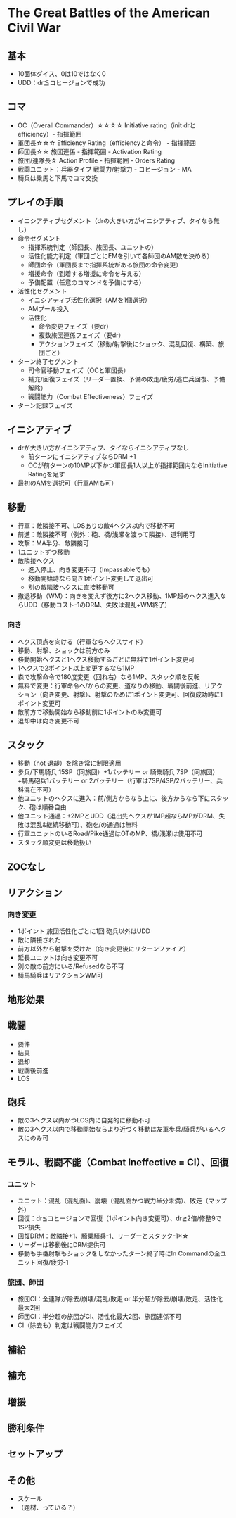 # The Great Battles of the American Civil War
## 基本
- 10面体ダイス、0は10ではなく0
- UDD：dr≦コヒージョンで成功

## コマ
- OC（Overall Commander）☆☆☆☆ Initiative rating（init drとefficiency）- 指揮範囲
- 軍団長☆☆☆ Efficiency Rating（efficiencyと命令） - 指揮範囲
- 師団長☆☆ 旅団連係 - 指揮範囲 - Activation Rating
- 旅団/連隊長☆ Action Profile - 指揮範囲 - Orders Rating
- 戦闘ユニット：兵器タイプ 戦闘力/射撃力 - コヒージョン - MA
- 騎兵は乗馬と下馬でコマ交換

## プレイの手順
- イニシアティブセグメント（drの大きい方がイニシアティブ、タイなら無し）
- 命令セグメント
	- 指揮系統判定（師団長、旅団長、ユニットの）
	- 活性化能力判定（軍団ごとにEMを引いて各師団のAM数を決める）
	- 師団命令（軍団長まで指揮系統がある旅団の命令変更）
	- 増援命令（到着する増援に命令を与える）
	- 予備配置（任意のコマンドを予備にする）
- 活性化セグメント
	- イニシアティブ活性化選択（AMを1個選択）
	- AMプール投入
	- 活性化
		- 命令変更フェイズ（要dr）
		- 複数旅団連係フェイズ（要dr）
		- アクションフェイズ（移動/射撃後にショック、混乱回復、構築、旅団ごと）
- ターン終了セグメント
	- 司令官移動フェイズ（OCと軍団長）
	- 補充/回復フェイズ（リーダー置換、予備の敗走/疲労/逃亡兵回復、予備解除）
	- 戦闘能力（Combat Effectiveness）フェイズ
- ターン記録フェイズ

## イニシアティブ
- drが大きい方がイニシアティブ、タイならイニシアティブなし
	- 前ターンにイニシアティブならDRM +1
	- OCが前ターンの10MP以下かつ軍団長1人以上が指揮範囲内ならInitiative Ratingを足す
- 最初のAMを選択可（行軍AMも可）

## 移動

- 行軍：敵隣接不可、LOSありの敵4ヘクス以内で移動不可
- 前進：敵隣接不可（例外：砲、橋/浅瀬を渡って隣接）、道利用可
- 攻撃：MA半分、敵隣接可
- 1ユニットずつ移動
- 敵隣接ヘクス
	- 進入停止、向き変更不可（Impassableでも）
	- 移動開始時なら向き1ポイント変更して退出可
	- 別の敵隣接ヘクスに直接移動可
- 撤退移動（WM）：向きを変えず後方に2ヘクス移動、1MP超のヘクス進入ならUDD（移動コスト-1のDRM、失敗は混乱+WM終了）
### 向き
- ヘクス頂点を向ける（行軍ならヘクスサイド）
- 移動、射撃、ショックは前方のみ
- 移動開始ヘクスと1ヘクス移動するごとに無料で1ポイント変更可
- 1ヘクスで2ポイント以上変更するなら1MP
- 森で攻撃命令で180度変更（回れ右）なら1MP、スタック順を反転
- 無料で変更：行軍命令へ/からの変更、道なりの移動、戦闘後前進、リアクション（向き変更、射撃）、射撃のために1ポイント変更可、回復成功時に1ポイント変更可
- 敵前方で移動開始なら移動前に1ポイントのみ変更可
- 退却中は向き変更不可

## スタック
- 移動（not 退却）を除き常に制限適用
- 歩兵/下馬騎兵 15SP（同旅団）+1バッテリー or 騎乗騎兵 7SP（同旅団）+騎馬砲兵1バッテリー or 2バッテリー（行軍は7SP/4SP/2バッテリー、兵科混在不可）
- 他ユニットのヘクスに進入：前/側方からなら上に、後方からなら下にスタック、砲は順番自由
- 他ユニット通過：+2MPとUDD（退出先ヘクスが1MP超ならMPがDRM、失敗は混乱&継続移動可）、砲を/の通過は無料
- 行軍ユニットのいるRoad/Pike通過はOTのMP、橋/浅瀬は使用不可
- スタック順変更は移動扱い

## ZOCなし

## リアクション
### 向き変更
- 1ポイント 旅団活性化ごとに1回 砲兵以外はUDD 
- 敵に隣接された
- 前方以外から射撃を受けた（向き変更後にリターンファイア）
- 延長ユニットは向き変更不可
- 別の敵の前方にいる/Refusedなら不可
- 騎馬騎兵はリアクションWM可

## 地形効果

## 戦闘
- 要件
- 結果
- 退却
- 戦闘後前進
- LOS

## 砲兵
- 敵の3ヘクス以内かつLOS内に自発的に移動不可
- 敵の3ヘクス以内で移動開始ならより近づく移動は友軍歩兵/騎兵がいるヘクスにのみ可

## モラル、戦闘不能（Combat Ineffective = CI）、回復
### ユニット
- ユニット：混乱（混乱面）、崩壊（混乱面かつ戦力半分未満）、敗走（マップ外）
- 回復：dr≦コヒージョンで回復（1ポイント向き変更可）、dr≧2倍/修整9で1SP損失
- 回復DRM：敵隣接+1、騎乗騎兵-1、リーダーとスタック-1×☆
- リーダーは移動後にDRM提供可
- 移動も手番射撃もショックをしなかったターン終了時にIn Commandの全ユニット回復/疲労-1

### 旅団、師団
- 旅団CI：全連隊が除去/崩壊/混乱/敗走 or 半分超が除去/崩壊/敗走、活性化最大2回
- 師団CI：半分超の旅団がCI、活性化最大2回、旅団連係不可
- CI（除去も）判定は戦闘能力フェイズ

## 補給

## 補充

## 増援

## 勝利条件

## セットアップ

## その他
- スケール
- （題材、っている？）
